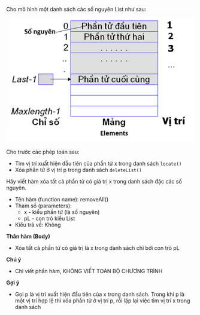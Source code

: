 Cho mô hình một danh sách các số nguyên List như sau:

<img src="../dsdac2.png">

Cho trước các phép toán sau:
- Tìm vị trí xuất hiện đầu tiên của phần tử x trong danh sách `locate()`
- Xóa phần tử ở vị trí p trong danh sách `deleteList()`

Hãy viết hàm xóa tất cả phần tử có giá trị x trong danh sách đặc các số nguyên.
- Tên hàm (function name): removeAll()
- Tham số (parameters):
    - x - kiểu phần tử (là số nguyên)
    - pL - con trỏ kiểu List
- Kiểu trả về: Không

**Thân hàm (Body)**
- Xóa tất cả phần tử có giá trị là x trong danh sách chỉ bởi con trỏ pL

**Chú ý**
- Chỉ viết phần hàm, KHÔNG VIẾT TOÀN BỘ CHƯƠNG TRÌNH

**Gợi ý**
- Gọi p là vị trí xuất hiện đầu tiên của x trong danh sách. Trong khi p là một vị trí hợp lệ thì xóa phần tử ở vị trí p, rồi lặp lại việc tìm vị trí x trong danh sách